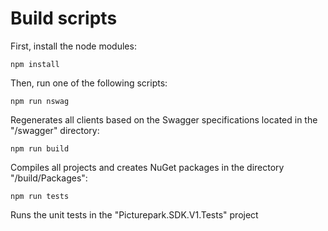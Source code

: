 # Build scripts

First, install the node modules:

    npm install

Then, run one of the following scripts:

    npm run nswag

Regenerates all clients based on the Swagger specifications located in the "/swagger" directory:

    npm run build

Compiles all projects and creates NuGet packages in the directory "/build/Packages":

    npm run tests

Runs the unit tests in the "Picturepark.SDK.V1.Tests" project
